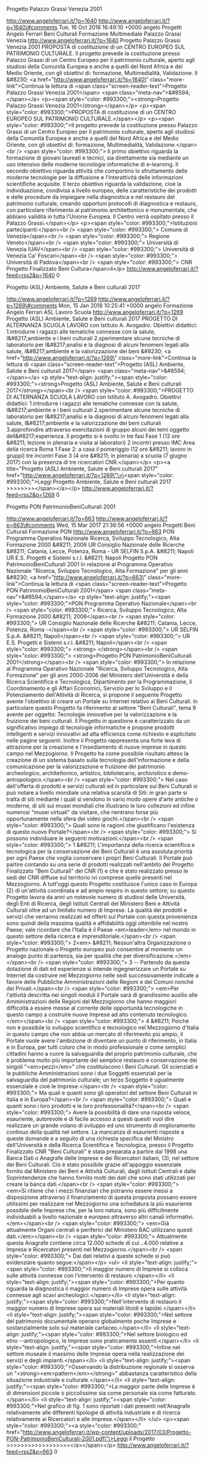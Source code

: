 Progetto Palazzo Grassi Venezia 2001

http://www.angeloferrari.it/?p=1640 http://www.angeloferrari.it/?p=1640\#comments Tue, 16 Oct 2018 16:49:10 +0000 angelo Progetti Angelo Ferrari Beni Culturali Formazione Multimediale Palazzo Grassi Venezia http://www.angeloferrari.it/?p=1640 Progetto Palazzo Grassi Venezia 2001 PROPOSTA di costituzione di un CENTRO EUROPEO SUL PATRIMONIO CULTURALE. Il progetto prevede la costituzione presso Palazzo Grassi di un Centro Europeo per il patrimonio culturale, aperto agli studiosi della Comunità Europea e anche a quelli del Nord Africa e del Medio Oriente, con gli obiettivi di: formazione, Multimedialità, Validazione. Il &\#8230; \<a href=\"http://www.angeloferrari.it/?p=1640\" class=\"more-link\"\>Continua la lettura di \<span class=\"screen-reader-text\"\>Progetto Palazzo Grassi Venezia 2001\</span\> \<span class=\"meta-nav\"\>&\#8594;\</span\>\</a\> \<p\>\<span style=\"color: \#993300;\"\>\<strong\>Progetto Palazzo Grassi Venezia 2001\</strong\>\</span\>\</p\> \<p\>\<span style=\"color: \#993300;\"\>PROPOSTA di costituzione di un CENTRO EUROPEO SUL PATRIMONIO CULTURALE.\</span\>\</p\> \<p\>\<span style=\"color: \#993300;\"\>Il progetto prevede la costituzione presso Palazzo Grassi di un Centro Europeo per il patrimonio culturale, aperto agli studiosi della Comunità Europea e anche a quelli del Nord Africa e del Medio Oriente, con gli obiettivi di: formazione, Multimedialità, Validazione.\</span\>\<br /\> \<span style=\"color: \#993300;\"\> Il primo obiettivo riguarda la formazione di giovani laureati e tecnici, sia direttamente sia mediante un uso intensivo delle moderne tecnologie informatiche di e-learning. Il secondo obiettivo riguarda attività che comportino lo sfruttamento delle moderne tecnologie per la diffusione e l'interattività delle informazioni scientifiche acquisite. Il terzo obiettivo riguarda la validazione, cioè la individuazione, condivisa a livello europeo, delle caratteristiche dei prodotti e delle procedure da impiegare nella diagnostica e nel restauro del patrimonio culturale, creando opportuni protocolli di diagnostica e restauro, con particolare riferimento al patrimonio architettonico e monumentale, che abbiano validità in tutta l'Unione Europea. Il Centro verrà ospitato presso il Palazzo Grassi.\</span\>\</p\> \<p\>\<span style=\"color: \#993300;\"\>Istituzioni partecipanti:\</span\>\<br /\> \<span style=\"color: \#993300;\"\> Comune di Venezia\</span\>\<br /\> \<span style=\"color: \#993300;\"\> Regione Veneto\</span\>\<br /\> \<span style=\"color: \#993300;\"\> Università di Venezia IUAV\</span\>\<br /\> \<span style=\"color: \#993300;\"\> Università di Venezia Ca' Foscari\</span\>\<br /\> \<span style=\"color: \#993300;\"\> Università di Padova\</span\>\<br /\> \<span style=\"color: \#993300;\"\> CNR Progetto Finalizzato Beni Cultura\</span\>li\</p\> http://www.angeloferrari.it/?feed=rss2&p=1640 0

Progetto (ASL) Ambiente, Salute e Beni culturali 2017

http://www.angeloferrari.it/?p=1269 http://www.angeloferrari.it/?p=1269\#comments Mon, 15 Jan 2018 10:25:41 +0000 angelo Formazione Angelo Ferrari ASL Lavoro Scuola http://www.angeloferrari.it/?p=1269 Progetto (ASL) Ambiente, Salute e Beni culturali 2017 PROGETTO DI ALTERNANZA SCUOLA LAVORO con Istituto A. Avogadro. Obiettivi didattici: 1.introdurre i ragazzi alle tematiche connesse con la salute, l&\#8217;ambiente e i beni culturali 2.sperimentare alcune tecniche di laboratorio per l&\#8217;analisi e la diagnosi di alcuni fenomeni legati alla salute, l&\#8217;ambiente e la valorizzazione dei beni &\#8230; \<a href=\"http://www.angeloferrari.it/?p=1269\" class=\"more-link\"\>Continua la lettura di \<span class=\"screen-reader-text\"\>Progetto (ASL) Ambiente, Salute e Beni culturali 2017\</span\> \<span class=\"meta-nav\"\>&\#8594;\</span\>\</a\> \<p style=\"text-align: justify;\"\>\<span style=\"color: \#993300;\"\>\<strong\>Progetto (ASL) Ambiente, Salute e Beni culturali 2017\</strong\>\</span\>\<br /\> \<span style=\"color: \#993300;\"\>PROGETTO DI ALTERNANZA SCUOLA LAVORO con Istituto A. Avogadro. Obiettivi didattici: 1.introdurre i ragazzi alle tematiche connesse con la salute, l&\#8217;ambiente e i beni culturali 2.sperimentare alcune tecniche di laboratorio per l&\#8217;analisi e la diagnosi di alcuni fenomeni legati alla salute, l&\#8217;ambiente e la valorizzazione dei beni culturali 3.approfondire attraverso esercitazioni di gruppo alcuni dei temi oggetto dell&\#8217;esperienza. Il progetto si è svolto in tre fasi Fase 1 (12 ore &\#8211; lezione in plenaria e visita ai laboratori) 2 incontri presso IMC Area della ricerca Roma 1 Fase 2: a casa il pomeriggio (12 ore &\#8211; lavoro in gruppi) tre incontri Fase 3 (4 ore &\#8211; in plenaria) a scuola (7 giugno 2017) con la presenza di tre ricercatori CNR.\</span\>\</p\> \<p\>\<a title=\"Progetto (ASL) Ambiente, Salute e Beni culturali 2017\" href=\"http://www.angeloferrari.it/?p=1269\"\>\<span style=\"color: \#993300;\"\>Leggi Progetto Ambiente, Salute e Beni culturali 2017 &gt;&gt;&gt;&gt;&gt;&gt;&gt;&gt;\</span\>\</a\>\</p\> http://www.angeloferrari.it/?feed=rss2&p=1269 0

Progetto PON PatrimonioBeniCulturali 2001

http://www.angeloferrari.it/?p=663 http://www.angeloferrari.it/?p=663\#comments Wed, 15 Mar 2017 21:36:56 +0000 angelo Progetti Beni Culturali Formazione PON http://www.angeloferrari.it/?p=663 PON Programma Operativo Nazionale Ricerca, Sviluppo Tecnologico, Alta Formazione 2000  &\#8211;  2006 UR Consiglio Nazionale delle Ricerche  &\#8211;  Catania, Lecce, Potenza, Roma - UR SELFIN  S.p.A.  &\#8211;  Napoli UR E.S. Progetti e Sistemi s.r.l.  &\#8211;  Napoli   Progetto PON PatrimonioBeniCulturali 2001 In relazione al Programma Operativo Nazionale "Ricerca, Sviluppo Tecnologico, Alta Formazione" per gli anni &\#8230; \<a href=\"http://www.angeloferrari.it/?p=663\" class=\"more-link\"\>Continua la lettura di \<span class=\"screen-reader-text\"\>Progetto PON PatrimonioBeniCulturali 2001\</span\> \<span class=\"meta-nav\"\>&\#8594;\</span\>\</a\> \<p style=\"text-align: justify;\"\>\<span style=\"color: \#993300;\"\>PON Programma Operativo Nazionale\</span\>\<br /\> \<span style=\"color: \#993300;\"\> Ricerca, Sviluppo Tecnologico, Alta Formazione 2000  &\#8211;  2006\</span\>\<br /\> \<span style=\"color: \#993300;\"\> UR Consiglio Nazionale delle Ricerche  &\#8211;  Catania, Lecce, Potenza, Roma -\</span\>\<br /\> \<span style=\"color: \#993300;\"\> UR SELFIN  S.p.A.  &\#8211;  Napoli\</span\>\<br /\> \<span style=\"color: \#993300;\"\> UR E.S. Progetti e Sistemi s.r.l.  &\#8211;  Napoli\</span\>\<br /\> \<span style=\"color: \#993300;\"\> \<strong\> \</strong\>\</span\>\<br /\> \<span style=\"color: \#993300;\"\> \<strong\>Progetto PON PatrimonioBeniCulturali 2001\</strong\>\</span\>\<br /\> \<span style=\"color: \#993300;\"\> In relazione al Programma Operativo Nazionale "Ricerca, Sviluppo Tecnologico, Alta Formazione" per gli anni 2000-2006 del Ministero dell'Università e della Ricerca Scientifica e Tecnologica, Dipartimento per la Programmazione, il Coordinamento e gli Affari Economici, Servizio per lo Sviluppo e il Potenziamento dell'Attività di Ricerca,  si  propone il seguente Progetto avente l'obiettivo di creare un Portale su Internet relativo ai Beni Culturali. In particolare questo Progetto fa riferimento al settore "Beni Culturali", tema 9 avente per oggetto: Tecnologie innovative per la valorizzazione e la fruizione dei beni culturali. Il Progetto in questione è caratterizzato da un significativo impiego di tecnologie informatiche e propone prodotti intelligenti e servizi innovativi ad alta efficienza come richiesto e esplicitato nelle pagine seguenti. Inoltre il Progetto rappresenta una forte leva di attrazione per la creazione e l'insediamento di nuove imprese in questo campo nel Mezzogiorno.  Il Progetto ha come possibile risultato atteso la creazione di un sistema basato sulla tecnologia dell'informazione e della comunicazione per la valorizzazione e fruizione del patrimonio archeologico, architettonico, artistico, bibliotecario, archivistico e demo-antropologico.\</span\>\<br /\> \<span style=\"color: \#993300;\"\> Nel caso dell'offerta di prodotti e servizi culturali ed in particolare sui Beni Culturali si può notare a livello mondiale una relativa scarsità di Siti: in gran parte si tratta di siti mediante i quali si vendono in vario modo opere d'arte antiche o moderne, di siti sui musei mondiali che illustrano le loro collezioni ed infine numerosi "musei virtuali" da visitare, che rientrano forse più opportunamente nella sfera dei video giochi.\</span\>\<br /\> \<span style=\"color: \#993300;\"\> Quali sono le ragioni che giustificano l'esistenza di questo nuovo Portale?\</span\>\<br /\> \<span style=\"color: \#993300;\"\> Si possono individuare le seguenti motivazioni:\</span\>\<br /\> \<span style=\"color: \#993300;\"\> 1 &\#8211; L'importanza della ricerca scientifica e tecnologica per la conservazione dei Beni Culturali è una assoluta priorità per ogni Paese che voglia conservare i propri Beni Culturali. Il Portale può partire contando su una serie di prodotti realizzati nell'ambito del Progetto Finalizzato "Beni Culturali" del CNR (1) e  che è stato realizzato presso le sedi del CNR diffuse sul territorio ivi comprese quelle presenti nel Mezzogiorno. A tutt'oggi questo Progetto costituisce l'unico caso in Europa (2) di un'attività coordinata e ad ampio respiro in questo settore; su questo Progetto lavora da anni un notevole numero di studiosi delle Università, degli Enti di Ricerca, degli Istituti Centrali del Ministero Beni e Attività Culturali oltre ad un limitato numero di Imprese. La qualità dei prodotti e servizi che verranno realizzati ed offerti sul Portale con questa provenienza sono quindi della massima qualità e affidabilità oggi ottenibile nel nostro Paese; vale ricordare che l'Italia è il Paese \<em\>leader\</em\> nel mondo in questo settore della ricerca e imprenditoriale.\</span\>\<br /\> \<span style=\"color: \#993300;\"\> 2\<em\> &\#8211; Nessun'altra Organizzazione o Progetto nazionale o Progetto europeo può consentire al momento un analogo punto di partenza, sia per qualità che per diversificazione.\</em\>\</span\>\<br /\> \<span style=\"color: \#993300;\"\> 3 -- Partendo da questa dotazione di dati ed esperienze si intende ingegnerizzare un Portale su Internet da costruire nel Mezzogiorno nelle sedi successivamente indicate a favore delle Pubbliche Amministrazioni delle Regioni e dei Comuni nonché dei Privati.\</span\>\<br /\> \<span style=\"color: \#993300;\"\> \<em\>Per l'attività descritta nei  singoli moduli  il Portale sarà  di grandissimo ausilio alle Amministrazioni delle Regioni del Mezzogiorno  che  hanno maggiori  difficoltà a  essere messe al corrente delle  opportunità tecnologiche in questo campo a costruire nuove Imprese ad alto contenuto tecnologico.\</em\>\</span\>\<br /\> \<span style=\"color: \#993300;\"\> 4 &\#8211; Poiché non è possibile lo sviluppo scientifico e tecnologico nel Mezzogiorno d'Italia in questo campo che non abbia un mercato di riferimento più ampio, il Portale vuole avere l'ambizione di diventare un punto di riferimento, in Italia e in Europa,  per tutti coloro che in modo professionale o come semplici cittadini hanno a cuore la salvaguardia del proprio patrimonio culturale, che è problema molto più importante del semplice restauro e conservazione dei singoli "\<em\>pezzi\</em\>" che costituiscono i Beni Culturali. Gli scienziati e le pubbliche Amministrazioni sono i due Soggetti essenziali per la salvaguardia del patrimonio culturale; un terzo Soggetto è ugualmente essenziale e cioè le Imprese.\</span\>\<br /\> \<span style=\"color: \#993300;\"\> Ma quali e quanti sono gli operatori del settore Beni Culturali in Italia e in Europa?\</span\>\<br /\> \<span style=\"color: \#993300;\"\> Quali e quanti sono i loro prodotti e le loro professionalità?\</span\>\<br /\> \<span style=\"color: \#993300;\"\> Avere la possibilità di dare una risposta veloce, esauriente, autorevole e di facile accesso a questi quesiti vuol dire realizzare un grande volano di sviluppo ed uno strumento di miglioramento continuo della qualità nel settore. La mancanza di esaurienti risposte a queste domande e a seguito di una richiesta specifica del Ministro dell'Università e della Ricerca Scientifica e Tecnologica, presso il Progetto Finalizzato CNR "Beni Culturali" è stata preparata a partire dal 1998 una Banca Dati o Anagrafe delle Imprese e dei Ricercatori italiani, (3),  nel settore dei Beni Culturali. Ciò è stato possibile grazie all'appoggio essenziale fornito dal Ministero dei Beni e Attività Culturali, dagli Istituti Centrali e dalle Soprintendenze che hanno fornito molti  dei dati che sono stati utilizzati per creare la banca dati.\</span\>\<br /\> \<span style=\"color: \#993300;\"\> \<em\>Si ritiene che i mezzi finanziari che potranno essere messi a disposizione attraverso il finanziamento di questa proposta possano essere utilissimi per realizzare nel Mezzogiorno una schedatura la più esauriente possibile delle Imprese che, per la loro natura, sono più difficilmente individuabili a livello nazionale e europeo attraverso altri canali informativi. \</em\>\</span\>\<br /\> \<span style=\"color: \#993300;\"\> \<em\>Già attualmente Organi centrali e periferici del Ministero BAC utilizzano questi dati.\</em\>\</span\>\<br /\> \<span style=\"color: \#993300;\"\> Attualmente questa Anagrafe  contiene circa 12.000 schede di cui ..4.000 relative a Imprese e Ricercatori presenti nel Mezzogiorno.\</span\>\<br /\> \<span style=\"color: \#993300;\"\> Dai dati relativi a queste schede si può evidenziare quanto segue:\</span\>\</p\> \<ul\> \<li style=\"text-align: justify;\"\>\<span style=\"color: \#993300;\"\>Il maggior numero di Imprese si colloca sulle attività connesse con l'intervento di restauro.\</span\>\</li\> \<li style=\"text-align: justify;\"\>\<span style=\"color: \#993300;\"\>Per quanto riguarda la diagnostica il maggior numero di Imprese opera sulle attività connesse agli scavi archeologici.\</span\>\</li\> \<li style=\"text-align: justify;\"\>\<span style=\"color: \#993300;\"\>Nell'intervento di restauro il maggior numero di Imprese opera sui materiali litoidi e lapidei.\</span\>\</li\> \<li style=\"text-align: justify;\"\>\<span style=\"color: \#993300;\"\>Nel settore del patrimonio documentale operano globalmente poche Imprese e sostanzialmente solo sul materiale cartaceo.\</span\>\</li\> \<li style=\"text-align: justify;\"\>\<span style=\"color: \#993300;\"\>Nel settore biologico ed etno --antropologico, le Imprese sono praticamente assenti.\</span\>\</li\> \<li style=\"text-align: justify;\"\>\<span style=\"color: \#993300;\"\>Infine nel settore museale il massimo delle Imprese opera nella realizzazione dei servizi e degli impianti.\</span\>\</li\> \<li style=\"text-align: justify;\"\>\<span style=\"color: \#993300;\"\>Osservando la distribuzione regionale si osserva un "\<strong\>\<em\>pattern\</em\>\</strong\>" abbastanza caratteristico della situazione industriale e culturale.\</span\>\</li\> \<li style=\"text-align: justify;\"\>\<span style=\"color: \#993300;\"\>La maggior parte delle Imprese è di dimensioni piccole o piccolissime sia come personale sia come fatturato.\</span\>\</li\> \<li style=\"text-align: justify;\"\>\<span style=\"color: \#993300;\"\>Nel grafico di fig. 1 sono riportati i dati presenti nell'Anagrafe relativamente alle differenti tipologie di attività industriale e di ricerca relativamente ai Ricercatori e alle Imprese.\</span\>\</li\> \</ul\> \<p\>\<span style=\"color: \#993300;\"\>\<a style=\"color: \#993300;\" href=\"http://www.angeloferrari.it/wp-content/uploads/2017/03/Progetto-PON-PatrimonioBeniCulturali-2001.pdf\"\>Leggi il Progetto &gt;&gt;&gt;&gt;&gt;&gt;&gt;&gt;&gt;&gt;&gt;&gt;&gt;&gt;&gt;&gt;&gt;&gt;\</a\>\</span\>\</p\> http://www.angeloferrari.it/?feed=rss2&p=663 0

